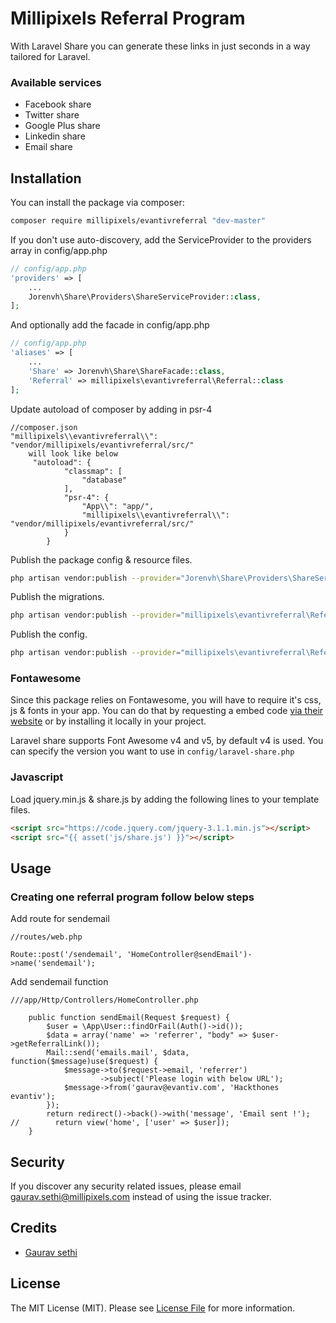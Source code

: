 # Millipixels Referral Program

With 
Laravel Share you can generate these links in just seconds in a way tailored for Laravel.

### Available services

* Facebook share
* Twitter share
* Google Plus share
* Linkedin share
* Email share

## Installation

You can install the package via composer:

``` bash
composer require millipixels/evantivreferral "dev-master"
```


If you don't use auto-discovery, add the ServiceProvider to the providers array in config/app.php

```php
// config/app.php
'providers' => [
    ...
    Jorenvh\Share\Providers\ShareServiceProvider::class,
];
```

And optionally add the facade in config/app.php

```php
// config/app.php
'aliases' => [
    ...
    'Share' => Jorenvh\Share\ShareFacade::class,
 	'Referral' => millipixels\evantivreferral\Referral::class
];
```
Update autoload of composer by adding in psr-4

```Update 
//composer.json
"millipixels\\evantivreferral\\": "vendor/millipixels/evantivreferral/src/"
	will look like below
	 "autoload": {
	        "classmap": [
	            "database"
	        ],
	        "psr-4": {
	            "App\\": "app/",
	            "millipixels\\evantivreferral\\": "vendor/millipixels/evantivreferral/src/"
	        }
	    }
```



Publish the package config & resource files.

```bash
php artisan vendor:publish --provider="Jorenvh\Share\Providers\ShareServiceProvider"
```

Publish the migrations.

```bash
php artisan vendor:publish --provider="millipixels\evantivreferral\ReferralServiceProvider" --tag="migrations"
```

Publish the config.

```bash
php artisan vendor:publish --provider="millipixels\evantivreferral\ReferralServiceProvider" --tag="config"

```



### Fontawesome

Since this package relies on Fontawesome, you will have to require it's css, js & fonts in your app.
You can do that by requesting a embed code [via their website](http://fontawesome.io/get-started/) or by installing it locally in your project.

Laravel share supports Font Awesome v4 and v5, by default v4 is used. You can specify the version you want to use in ```config/laravel-share.php```

### Javascript

Load jquery.min.js & share.js by adding the following lines to your template files.

```html
<script src="https://code.jquery.com/jquery-3.1.1.min.js"></script>
<script src="{{ asset('js/share.js') }}"></script>
```

## Usage

### Creating one referral program follow below steps 
Add route for sendemail
```routes
//routes/web.php

Route::post('/sendemail', 'HomeController@sendEmail')->name('sendemail');
```

Add sendemail function 
```routes
///app/Http/Controllers/HomeController.php

    public function sendEmail(Request $request) {
        $user = \App\User::findOrFail(Auth()->id());
        $data = array('name' => 'referrer', "body" => $user->getReferralLink());
        Mail::send('emails.mail', $data, function($message)use($request) {
            $message->to($request->email, 'referrer')
                    ->subject('Please login with below URL');
            $message->from('gaurav@evantiv.com', 'Hackthones evantiv');
        });
        return redirect()->back()->with('message', 'Email sent !');
//        return view('home', ['user' => $user]);
    }
```



## Security

If you discover any security related issues, please email gaurav.sethi@millipixels.com instead of using the issue tracker.

## Credits

- [Gaurav sethi](https://github.com/MilliPixels)
## License

The MIT License (MIT). Please see [License File](LICENSE.md) for more information.